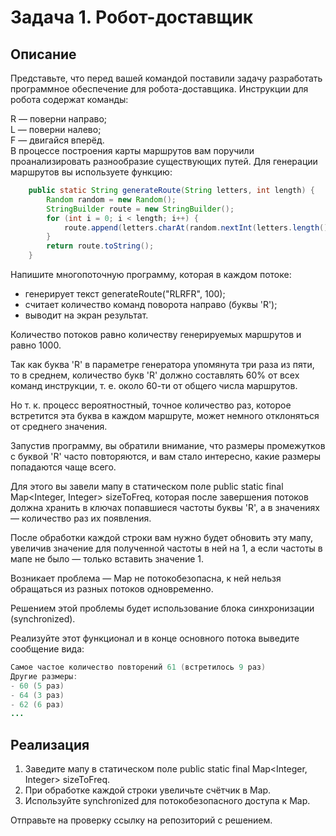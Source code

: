 # Задача 1. Робот-доставщик
## Описание
Представьте, что перед вашей командой поставили задачу разработать программное обеспечение для робота-доставщика. Инструкции для робота содержат команды:

R — поверни направо;  
L — поверни налево;  
F — двигайся вперёд.  
В процессе построения карты маршрутов вам поручили проанализировать разнообразие существующих путей. Для генерации маршрутов вы используете функцию:  

```java
    public static String generateRoute(String letters, int length) {
        Random random = new Random();
        StringBuilder route = new StringBuilder();
        for (int i = 0; i < length; i++) {
            route.append(letters.charAt(random.nextInt(letters.length())));
        }
        return route.toString();
    }
```
Напишите многопоточную программу, которая в каждом потоке:  

* генерирует текст generateRoute("RLRFR", 100);
* считает количество команд поворота направо (буквы 'R');
* выводит на экран результат.
  
Количество потоков равно количеству генерируемых маршрутов и равно 1000.

Так как буква 'R' в параметре генератора упомянута три раза из пяти, то в среднем, количество букв 'R' должно составлять 60% от всех команд инструкции, т. е. около 60-ти от общего числа маршрутов.

Но т. к. процесс вероятностный, точное количество раз, которое встретится эта буква в каждом маршруте, может немного отклоняться от среднего значения.

Запустив программу, вы обратили внимание, что размеры промежутков с буквой 'R' часто повторяются, и вам стало интересно, какие размеры попадаются чаще всего.

Для этого вы завели мапу в статическом поле public static final Map<Integer, Integer> sizeToFreq, которая после завершения потоков должна хранить в ключах попавшиеся частоты буквы 'R', а в значениях — количество раз их появления.

После обработки каждой строки вам нужно будет обновить эту мапу, увеличив значение для полученной частоты в ней на 1, а если частоты в мапе не было — только вставить значение 1.

Возникает проблема — Map не потокобезопасна, к ней нельзя обращаться из разных потоков одновременно.

Решением этой проблемы будет использование блока синхронизации (synchronized).

Реализуйте этот функционал и в конце основного потока выведите сообщение вида:

```java
Самое частое количество повторений 61 (встретилось 9 раз)
Другие размеры:
- 60 (5 раз)
- 64 (3 раз)
- 62 (6 раз)
...
```
## Реализация
1. Заведите мапу в статическом поле public static final Map<Integer, Integer> sizeToFreq.
2. При обработке каждой строки увеличьте счётчик в Map.
3. Используйте synchronized для потокобезопасного доступа к Map.
   
Отправьте на проверку ссылку на репозиторий с решением.